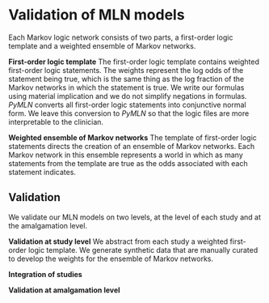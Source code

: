 # Validation of MLN models

Each Markov logic network consists of two parts, a first-order logic template and a weighted ensemble of Markov networks. 

**First-order logic template** The first-order logic template contains weighted first-order logic statements. The weights represent the log odds of the statement being true, which is the same thing as the log fraction of the Markov networks in which the statement is true. We write our formulas using material implication and we do not simplify negations in formulas. _PyMLN_ converts all first-order logic statements into conjunctive normal form. We leave this conversion to _PyMLN_ so that the logic files are more interpretable to the clinician.   

**Weighted ensemble of Markov networks** The template of first-order logic statements directs the creation of an ensemble of Markov networks. Each Markov network in this ensemble represents a world in which as many statements from the template are true as the odds associated with each statement indicates. 

## Validation 
We validate our MLN models on two levels, at the level of each study and at the amalgamation level. 

**Validation at study level** We abstract from each study a weighted first-order logic template. We generate synthetic data that are manually curated to develop the weights for the ensemble of Markov networks.

**Integration of studies**

**Validation at amalgamation level** 
